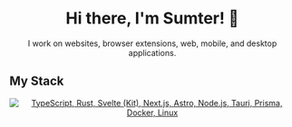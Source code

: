 <h1 align="center">Hi there, I'm Sumter! 👋</h1>
<p align="center">I work on websites, browser extensions, web, mobile, and desktop applications.</p>

## My Stack
<p align="center">
  <a href="#">
    <img src="https://skillicons.dev/icons?i=ts,rust,react,solidjs,svelte,nextjs,astro,tailwindcss,nodejs,tauri,prisma,docker,linux" alt="TypeScript, Rust, Svelte (Kit), Next.js, Astro, Node.js, Tauri, Prisma, Docker, Linux">
  </a>
</p>
